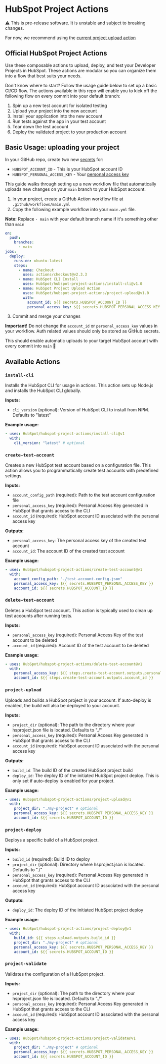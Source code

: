 # HubSpot Project Actions

:warning: This is pre-release software. It is unstable and subject to breaking changes.

For now, we recommend using the [current project upload action](https://github.com/HubSpot/hubspot-project-upload-action)

## Official HubSpot Project Actions

Use these composable actions to upload, deploy, and test your Developer Projects in HubSpot. These actions are modular so you can organize them into a flow that best suits your needs.

Don't know where to start? Follow the usage guide below to set up a basic CI/CD flow. The actions available in this repo will enable you to kick off the following flow on every commit into your default branch:

1. Spin up a new test account for isolated testing
2. Upload your project into the new account
3. Install your application into the new account
4. Run tests against the app in your test account
5. Tear down the test account
6. Deploy the validated project to your production account

## Basic Usage: uploading your project

In your GitHub repo, create two new [secrets](https://docs.github.com/en/free-pro-team@latest/actions/reference/encrypted-secrets#creating-encrypted-secrets-for-a-repository) for:

- `HUBSPOT_ACCOUNT_ID` - This is your HubSpot account ID
- `HUBSPOT_PERSONAL_ACCESS_KEY` - Your [personal access key](https://developers.hubspot.com/docs/cms/personal-cms-access-key)

This guide walks through setting up a new workflow file that automatically uploads new changes on your `main` branch to your HubSpot account.

1. In your project, create a GitHub Action workflow file at `.github/workflows/main.yml`
2. Copy the following example workflow into your `main.yml` file.

**Note:** Replace `- main` with your default branch name if it's something other than `main`

```yaml
on:
  push:
    branches:
      - main
jobs:
  deploy:
    runs-on: ubuntu-latest
    steps:
      - name: Checkout
        uses: actions/checkout@v2.3.3
      - name: HubSpot CLI Install
        uses: HubSpot/hubspot-project-actions/install-cli@v1.0
      - name: HubSpot Project Upload Action
        uses: HubSpot/hubspot-project-actions/project-upload@v1.0
        with:
          account_id: ${{ secrets.HUBSPOT_ACCOUNT_ID }}
          personal_access_key: ${{ secrets.HUBSPOT_PERSONAL_ACCESS_KEY }}
```

3. Commit and merge your changes

**Important!** Do not change the `account_id` or `personal_access_key` values in your workflow. Auth related values should only be stored as GitHub secrets.

This should enable automatic uploads to your target HubSpot account with every commit into `main` 🚀

## Available Actions

### `install-cli`

Installs the HubSpot CLI for usage in actions. This action sets up Node.js and installs the HubSpot CLI globally.

**Inputs:**

- `cli_version` (optional): Version of HubSpot CLI to install from NPM. Defaults to "latest"

**Example usage:**

```yaml
- uses: HubSpot/hubspot-project-actions/install-cli@v1
  with:
    cli_version: "latest" # optional
```

### `create-test-account`

Creates a new HubSpot test account based on a configuration file. This action allows you to programmatically create test accounts with predefined settings.

**Inputs:**

- `account_config_path` (required): Path to the test account configuration file
- `personal_access_key` (required): Personal Access Key generated in HubSpot that grants access to the CLI
- `account_id` (required): HubSpot account ID associated with the personal access key

**Outputs:**

- `personal_access_key`: The personal access key of the created test account
- `account_id`: The account ID of the created test account

**Example usage:**

```yaml
- uses: HubSpot/hubspot-project-actions/create-test-account@v1
  with:
    account_config_path: "./test-account-config.json"
    personal_access_key: ${{ secrets.HUBSPOT_PERSONAL_ACCESS_KEY }}
    account_id: ${{ secrets.HUBSPOT_ACCOUNT_ID }}
```

### `delete-test-account`

Deletes a HubSpot test account. This action is typically used to clean up test accounts after running tests.

**Inputs:**

- `personal_access_key` (required): Personal Access Key of the test account to be deleted
- `account_id` (required): Account ID of the test account to be deleted

**Example usage:**

```yaml
- uses: HubSpot/hubspot-project-actions/delete-test-account@v1
  with:
    personal_access_key: ${{ steps.create-test-account.outputs.personal_access_key }}
    account_id: ${{ steps.create-test-account.outputs.account_id }}
```

### `project-upload`

Uploads and builds a HubSpot project in your account. If auto-deploy is enabled, the build will also be deployed to your account.

**Inputs:**

- `project_dir` (optional): The path to the directory where your hsproject.json file is located. Defaults to "./"
- `personal_access_key` (required): Personal Access Key generated in HubSpot that grants access to the CLI
- `account_id` (required): HubSpot account ID associated with the personal access key

**Outputs:**

- `build_id`: The build ID of the created HubSpot project build
- `deploy_id`: The deploy ID of the initiated HubSpot project deploy. This is only set if auto-deploy is enabled for your project.

**Example usage:**

```yaml
- uses: HubSpot/hubspot-project-actions/project-upload@v1
  with:
    project_dir: "./my-project" # optional
    personal_access_key: ${{ secrets.HUBSPOT_PERSONAL_ACCESS_KEY }}
    account_id: ${{ secrets.HUBSPOT_ACCOUNT_ID }}
```

### `project-deploy`

Deploys a specific build of a HubSpot project.

**Inputs:**

- `build_id` (required): Build ID to deploy
- `project_dir` (optional): Directory where hsproject.json is located. Defaults to "./"
- `personal_access_key` (required): Personal Access Key generated in HubSpot that grants access to the CLI
- `account_id` (required): HubSpot account ID associated with the personal access key

**Outputs:**

- `deploy_id`: The deploy ID of the initiated HubSpot project deploy

**Example usage:**

```yaml
- uses: HubSpot/hubspot-project-actions/project-deploy@v1
  with:
    build_id: ${{ steps.upload.outputs.build_id }}
    project_dir: "./my-project" # optional
    personal_access_key: ${{ secrets.HUBSPOT_PERSONAL_ACCESS_KEY }}
    account_id: ${{ secrets.HUBSPOT_ACCOUNT_ID }}
```

### `project-validate`

Validates the configuration of a HubSpot project.

**Inputs:**

- `project_dir` (optional): The path to the directory where your hsproject.json file is located. Defaults to "./"
- `personal_access_key` (required): Personal Access Key generated in HubSpot that grants access to the CLI
- `account_id` (required): HubSpot account ID associated with the personal access key

**Example usage:**

```yaml
- uses: HubSpot/hubspot-project-actions/project-validate@v1
  with:
    project_dir: "./my-project" # optional
    personal_access_key: ${{ secrets.HUBSPOT_PERSONAL_ACCESS_KEY }}
    account_id: ${{ secrets.HUBSPOT_ACCOUNT_ID }}
```
